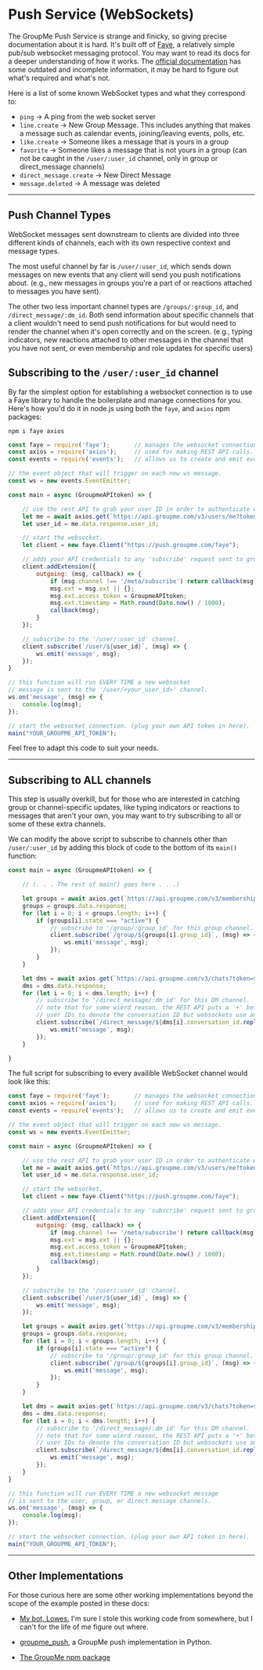 # Push Service (WebSockets)

The GroupMe Push Service is strange and finicky, so giving precise documentation about it is hard. 
It's built off of [Faye](https://faye.jcoglan.com/browser/subscribing.html), a relatively simple pub/sub websocket messaging protocol. 
You may want to read its docs for a deeper understanding of how it works.
The [official documentation](https://dev.groupme.com/tutorials/push) has some outdated and incomplete information,
it may be hard to figure out what's required and what's not.

Here is a list of some known WebSocket types and what they correspond to:

* `ping` -> A ping from the web socket server
* `line.create` -> New Group Message. This includes anything that makes a message such as calendar events,
  joining/leaving events, polls, etc.
* `like.create` -> Someone likes a message that is yours in a group
* `favorite` -> Someone likes a message that is not yours in a group (can not be caught in the `/user/:user_id` channel, only in group or direct_message channels)
* `direct_message.create` -> New Direct Message
* `message.deleted` -> A message was deleted
***

## Push Channel Types

WebSocket messages sent downstream to clients are divided into three different kinds of channels, each with its own respective context and message types.

The most useful channel by far is `/user/:user_id`, which sends down messages on new events that any client will send you push notifications about. 
(e.g., new messages in groups you're a part of or reactions attached to messages you have sent).

The other two less important channel types are `/groups/:group_id`, and `/direct_message/:dm_id`. 
Both send information about specific channels that a client wouldn't need to send push notifications for but would need to render the channel when it's open correctly and on the screen. 
(e.g., typing indicators, new reactions attached to other messages in the channel that you have not sent, or even membership and role updates for specific users)

## Subscribing to the `/user/:user_id` channel

By far the simplest option for establishing a websocket connection is to use a Faye library to handle the boilerplate and manage connections for you.
Here's how you'd do it in node.js using both the `faye`, and `axios` npm packages:

```
npm i faye axios
```

```js
const faye = require('faye');       // manages the websocket connection for getting real-time updates from groupme.
const axios = require('axios');     // used for making REST API calls.
const events = require('events');   // allows us to create and emit events to drive functions.

// the event object that will trigger on each new ws message.
const ws = new events.EventEmitter;

const main = async (GroupmeAPItoken) => {

    // use the rest API to grab your user ID in order to authenticate with the websocket.
    let me = await axios.get(`https://api.groupme.com/v3/users/me?token=${GroupmeAPItoken}`);
    let user_id = me.data.response.user_id;

    // start the websocket.
    let client = new faye.Client("https://push.groupme.com/faye");

    // adds your API credentials to any 'subscribe' request sent to groupme.
    client.addExtension({ 
        outgoing: (msg, callback) => {
            if (msg.channel !== '/meta/subscribe') return callback(msg);
            msg.ext = msg.ext || {};
            msg.ext.access_token = GroupmeAPItoken;
            msg.ext.timestamp = Math.round(Date.now() / 1000);
            callback(msg);
        }
    });

    // subscribe to the '/user/:user_id' channel.
    client.subscribe(`/user/${user_id}`, (msg) => { 
        ws.emit('message', msg);
    });
}

// this function will run EVERY TIME a new websocket 
// message is sent to the '/user/<your_user_id>' channel.
ws.on('message', (msg) => {
    console.log(msg);
});

// start the websocket connection. (plug your own API token in here).
main("YOUR_GROUPME_API_TOKEN");
```
Feel free to adapt this code to suit your needs.
***

## Subscribing to ALL channels

This step is usually overkill, but for those who are interested in catching group or channel-specific updates, 
like typing indicators or reactions to messages that aren't your own, you may want to try subscribing to all or some
of these extra channels.

We can modify the above script to subscribe to channels other than `/user/:user_id` by adding this block of code to the bottom of its `main()` function:

```js
const main = async (GroupmeAPItoken) => {

    // (. . . The rest of main() goes here . . .)

    let groups = await axios.get(`https://api.groupme.com/v3/memberships/states?token=${GroupmeAPItoken}`);
    groups = groups.data.response;
    for (let i = 0; i < groups.length; i++) {
        if (groups[i].state === "active") {
            // subscribe to '/group/:group_id' for this group channel.
            client.subscribe(`/group/${groups[i].group_id}`, (msg) => { 
                ws.emit('message', msg);
            });
        }
    }

    let dms = await axios.get(`https://api.groupme.com/v3/chats?token=${GroupmeAPItoken}`);
    dms = dms.data.response;
    for (let i = 0; i < dms.length; i++) {
        // subscribe to '/direct_message/:dm_id' for this DM channel.
        // note that for some wierd reason, the REST API puts a '+' between the two 
        // user IDs to denote the conversation ID but websockets use an underscore instead.
        client.subscribe(`/direct_message/${dms[i].conversation_id.replace("+", "_")}`, (msg) => { 
            ws.emit('message', msg);
        });
    }

}
```

The full script for subscribing to every availible WebSocket channel would look like this:

```js
const faye = require('faye');       // manages the websocket connection for getting real-time updates from groupme.
const axios = require('axios');     // used for making REST API calls.
const events = require('events');   // allows us to create and emit events to drive functions.

// the event object that will trigger on each new ws message.
const ws = new events.EventEmitter;

const main = async (GroupmeAPItoken) => {

    // use the rest API to grab your user ID in order to authenticate with the websocket.
    let me = await axios.get(`https://api.groupme.com/v3/users/me?token=${GroupmeAPItoken}`);
    let user_id = me.data.response.user_id;

    // start the websocket.
    let client = new faye.Client("https://push.groupme.com/faye");

    // adds your API credentials to any 'subscribe' request sent to groupme.
    client.addExtension({ 
        outgoing: (msg, callback) => {
            if (msg.channel !== '/meta/subscribe') return callback(msg);
            msg.ext = msg.ext || {};
            msg.ext.access_token = GroupmeAPItoken;
            msg.ext.timestamp = Math.round(Date.now() / 1000);
            callback(msg);
        }
    });

    // subscribe to the '/user/:user_id' channel.
    client.subscribe(`/user/${user_id}`, (msg) => { 
        ws.emit('message', msg);
    });

    let groups = await axios.get(`https://api.groupme.com/v3/memberships/states?token=${GroupmeAPItoken}`);
    groups = groups.data.response;
    for (let i = 0; i < groups.length; i++) {
        if (groups[i].state === "active") {
            // subscribe to '/group/:group_id' for this group channel.
            client.subscribe(`/group/${groups[i].group_id}`, (msg) => { 
                ws.emit('message', msg);
            });
        }
    }

    let dms = await axios.get(`https://api.groupme.com/v3/chats?token=${GroupmeAPItoken}`);
    dms = dms.data.response;
    for (let i = 0; i < dms.length; i++) {
        // subscribe to '/direct_message/:dm_id' for this DM channel.
        // note that for some wierd reason, the REST API puts a '+' between the two 
        // user IDs to denote the conversation ID but websockets use an underscore instead.
        client.subscribe(`/direct_message/${dms[i].conversation_id.replace("+", "_")}`, (msg) => { 
            ws.emit('message', msg);
        });
    }
}

// this function will run EVERY TIME a new websocket message 
// is sent to the user, group, or direct message channels.
ws.on('message', (msg) => {
    console.log(msg);
});

// start the websocket connection. (plug your own API token in here).
main("YOUR_GROUPME_API_TOKEN");
```
***

## Other Implementations
For those curious here are some other working implementations beyond the scope of the example posted in these docs:

* [My bot, Lowes.](https://github.com/2CATteam/gmuserbot/blob/master/bot.js) I'm sure I stole this working code from
  somewhere, but I can't for the life of me figure out where.

* [groupme_push](https://github.com/cuuush/groupme-push), a GroupMe push implementation in Python. 

* [The GroupMe npm package](https://github.com/njoubert/node-groupme/blob/master/lib/IncomingStream.js)
